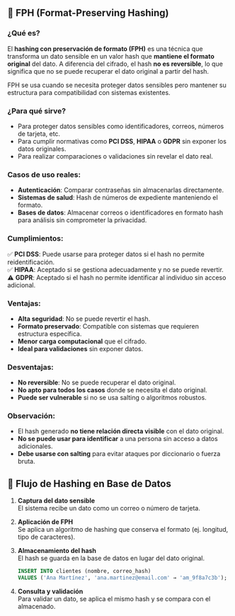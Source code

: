 ## 🔐 FPH (Format-Preserving Hashing)

### ¿Qué es?
El **hashing con preservación de formato (FPH)** es una técnica que transforma un dato sensible en un valor hash que **mantiene el formato original** del dato. A diferencia del cifrado, el hash **no es reversible**, lo que significa que no se puede recuperar el dato original a partir del hash.

FPH se usa cuando se necesita proteger datos sensibles pero mantener su estructura para compatibilidad con sistemas existentes.


### ¿Para qué sirve?
- Para proteger datos sensibles como identificadores, correos, números de tarjeta, etc.
- Para cumplir normativas como **PCI DSS**, **HIPAA** o **GDPR** sin exponer los datos originales.
- Para realizar comparaciones o validaciones sin revelar el dato real.


### Casos de uso reales:
- **Autenticación**: Comparar contraseñas sin almacenarlas directamente.
- **Sistemas de salud**: Hash de números de expediente manteniendo el formato.
- **Bases de datos**: Almacenar correos o identificadores en formato hash para análisis sin comprometer la privacidad.


### Cumplimientos:
✅ **PCI DSS**: Puede usarse para proteger datos si el hash no permite reidentificación.  
✅ **HIPAA**: Aceptado si se gestiona adecuadamente y no se puede revertir.  
⚠️ **GDPR**: Aceptado si el hash no permite identificar al individuo sin acceso adicional.


### Ventajas:
- **Alta seguridad**: No se puede revertir el hash.
- **Formato preservado**: Compatible con sistemas que requieren estructura específica.
- **Menor carga computacional** que el cifrado.
- **Ideal para validaciones** sin exponer datos.


### Desventajas:
- **No reversible**: No se puede recuperar el dato original.
- **No apto para todos los casos** donde se necesita el dato original.
- **Puede ser vulnerable** si no se usa salting o algoritmos robustos.


### Observación:
- El hash generado **no tiene relación directa visible** con el dato original.
- **No se puede usar para identificar** a una persona sin acceso a datos adicionales.
- **Debe usarse con salting** para evitar ataques por diccionario o fuerza bruta.


## 🔄 Flujo de Hashing en Base de Datos

1. **Captura del dato sensible**  
   El sistema recibe un dato como un correo o número de tarjeta.

2. **Aplicación de FPH**  
   Se aplica un algoritmo de hashing que conserva el formato (ej. longitud, tipo de caracteres).

3. **Almacenamiento del hash**  
   El hash se guarda en la base de datos en lugar del dato original.

   ```sql
   INSERT INTO clientes (nombre, correo_hash)
   VALUES ('Ana Martínez', 'ana.martinez@email.com' → 'am_9f8a7c3b');
   ```

4. **Consulta y validación**  
   Para validar un dato, se aplica el mismo hash y se compara con el almacenado.
